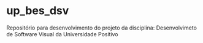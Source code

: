 # up_bes_dsv
Repositório para desenvolvimento do projeto da disciplina: Desenvolvimeto de Software Visual da Universidade Positivo
